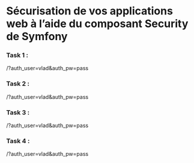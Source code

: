 Sécurisation de vos applications web à l’aide du composant Security de Symfony
====

### Task 1 :

/?auth_user=vlad&auth_pw=pass

### Task 2 :

/?auth_user=vlad&auth_pw=pass

### Task 3 :

/?auth_user=vlad&auth_pw=pass

### Task 4 :

/?auth_user=vlad&auth_pw=pass
